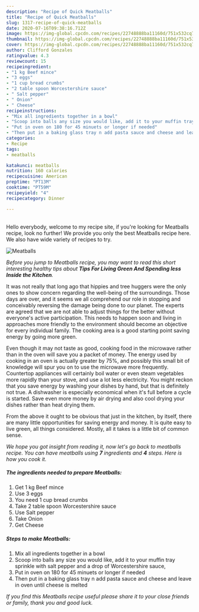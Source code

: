 ```yaml
---
description: "Recipe of Quick Meatballs"
title: "Recipe of Quick Meatballs"
slug: 1317-recipe-of-quick-meatballs
date: 2020-07-16T09:38:16.712Z
image: https://img-global.cpcdn.com/recipes/22748888ba11160d/751x532cq70/meatballs-recipe-main-photo.jpg
thumbnail: https://img-global.cpcdn.com/recipes/22748888ba11160d/751x532cq70/meatballs-recipe-main-photo.jpg
cover: https://img-global.cpcdn.com/recipes/22748888ba11160d/751x532cq70/meatballs-recipe-main-photo.jpg
author: Clifford Gonzales
ratingvalue: 4.3
reviewcount: 15
recipeingredient:
- "1 kg Beef mince"
- "3 eggs"
- "1 cup bread crumbs"
- "2 table spoon Worcestershire sauce"
- " Salt pepper"
- " Onion"
- " Cheese"
recipeinstructions:
- "Mix all ingredients together in a bowl"
- "Scoop into balls any size you would like, add it to your muffin tray sprinkle with salt pepper and a drop of Worcestershire sauce,"
- "Put in oven on 180 for 45 minuets or longer if needed"
- "Then put in a baking glass tray n add pasta sauce and cheese and leave in oven until cheese is melted"
categories:
- Recipe
tags:
- meatballs

katakunci: meatballs 
nutrition: 160 calories
recipecuisine: American
preptime: "PT13M"
cooktime: "PT59M"
recipeyield: "4"
recipecategory: Dinner

---
```

<br>
Hello everybody, welcome to my recipe site, if you're looking for Meatballs recipe, look no further! We provide you only the best Meatballs recipe here. We also have wide variety of recipes to try.
<br>


![Meatballs](https://img-global.cpcdn.com/recipes/22748888ba11160d/751x532cq70/meatballs-recipe-main-photo.jpg)

<i>Before you jump to Meatballs recipe, you may want to read this short interesting healthy tips about 
<strong>Tips For Living Green And Spending less Inside the Kitchen</strong>.</i>
</br>

It was not really that long ago that hippies and tree huggers were the only ones to show concern regarding the well-being of the surroundings. Those days are over, and it seems we all comprehend our role in stopping and conceivably reversing the damage being done to our planet. The experts are agreed that we are not able to adjust things for the better without everyone's active participation. This needs to happen soon and living in approaches more friendly to the environment should become an objective for every individual family. The cooking area is a good starting point saving energy by going more green.

Even though it may not taste as good, cooking food in the microwave rather than in the oven will save you a packet of money. The energy used by cooking in an oven is actually greater by 75%, and possibly this small bit of knowledge will spur you on to use the microwave more frequently. Countertop appliances will certainly boil water or even steam vegetables more rapidly than your stove, and use a lot less electricity. You might reckon that you save energy by washing your dishes by hand, but that is definitely not true. A dishwasher is especially economical when it's full before a cycle is started. Save even more money by air drying and also cool drying your dishes rather than heat drying them.

From the above it ought to be obvious that just in the kitchen, by itself, there are many little opportunities for saving energy and money. It is quite easy to live green, all things considered. Mostly, all it takes is a little bit of common sense.


<i>We hope you got insight from reading it, now let's go back to meatballs recipe. You can have meatballs using <strong>7</strong> ingredients and <strong>4</strong> steps. Here is how you cook it.
</i>

##### The ingredients needed to prepare Meatballs:

1. Get 1 kg Beef mince
1. Use 3 eggs
1. You need 1 cup bread crumbs
1. Take 2 table spoon Worcestershire sauce
1. Use  Salt pepper
1. Take  Onion
1. Get  Cheese


##### Steps to make Meatballs:

1. Mix all ingredients together in a bowl
1. Scoop into balls any size you would like, add it to your muffin tray sprinkle with salt pepper and a drop of Worcestershire sauce,
1. Put in oven on 180 for 45 minuets or longer if needed
1. Then put in a baking glass tray n add pasta sauce and cheese and leave in oven until cheese is melted


<i>If you find this Meatballs recipe useful please share it to your close friends or family, thank you and good luck.</i>

